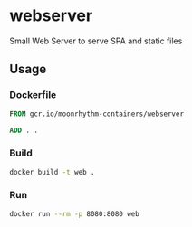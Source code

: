 # webserver

Small Web Server to serve SPA and static files

## Usage

### Dockerfile

```Dockerfile
FROM gcr.io/moonrhythm-containers/webserver

ADD . .
```

### Build

```sh
docker build -t web .
```

### Run

```sh
docker run --rm -p 8080:8080 web
```

